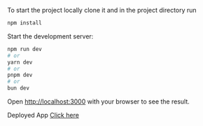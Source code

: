 To start the project locally clone it and in the project directory run


```bash
npm install
```


Start the development server:

```bash
npm run dev
# or
yarn dev
# or
pnpm dev
# or
bun dev
```

Open [http://localhost:3000](http://localhost:3000) with your browser to see the result.


Deployed App [Click here](https://dynamic-nextjs-form.vercel.app/)


